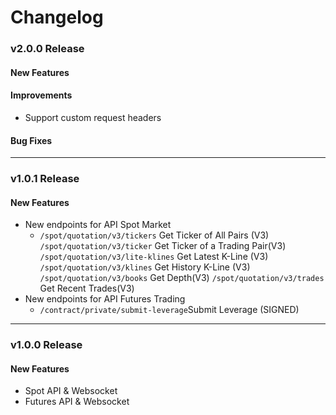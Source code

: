 Changelog
=========================

### v2.0.0 Release
#### New Features
#### Improvements
- Support custom request headers
#### Bug Fixes


---
### v1.0.1 Release

#### New Features
- New endpoints for API Spot Market
  - <code>/spot/quotation/v3/tickers</code> Get Ticker of All Pairs (V3)
    <code>/spot/quotation/v3/ticker</code> Get Ticker of a Trading Pair(V3)
    <code>/spot/quotation/v3/lite-klines</code> Get Latest K-Line (V3)
    <code>/spot/quotation/v3/klines</code> Get History K-Line (V3)
    <code>/spot/quotation/v3/books</code> Get Depth(V3)
    <code>/spot/quotation/v3/trades</code> Get Recent Trades(V3)
- New endpoints for API Futures Trading
  - <code>/contract/private/submit-leverage</code>Submit Leverage (SIGNED)

---

### v1.0.0 Release

#### New Features
- Spot API & Websocket
- Futures API & Websocket




